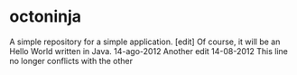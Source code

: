octoninja
=========

A simple repository for a simple application.
[edit] Of course, it will be an Hello World written in Java.
14-ago-2012
Another edit
14-08-2012
This line no longer conflicts with the other


